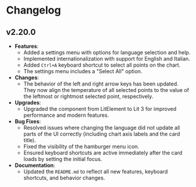 # Changelog

## v2.20.0

-   **Features**:
    -   Added a settings menu with options for language selection and help.
    -   Implemented internationalization with support for English and Italian.
    -   Added `Ctrl+A` keyboard shortcut to select all points on the chart.
    -   The settings menu includes a "Select All" option.
-   **Changes**:
    -   The behavior of the left and right arrow keys has been updated. They now align the temperature of all selected points to the value of the leftmost or rightmost selected point, respectively.
-   **Upgrades**:
    -   Upgraded the component from LitElement to Lit 3 for improved performance and modern features.
-   **Bug Fixes**:
    -   Resolved issues where changing the language did not update all parts of the UI correctly (including chart axis labels and the card title).
    -   Fixed the visibility of the hamburger menu icon.
    -   Ensured keyboard shortcuts are active immediately after the card loads by setting the initial focus.
-   **Documentation**:
    -   Updated the `README.md` to reflect all new features, keyboard shortcuts, and behavior changes.
